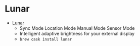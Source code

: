 # Lunar
- [Lunar](https://lunar.fyi/)
  -  Sync Mode Location Mode Manual Mode Sensor Mode
  - Intelligent adaptive brightness for your external display
  - `brew cask install lunar`
